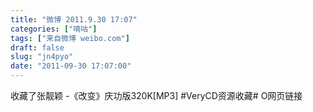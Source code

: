 ```yaml
---
title: "微博 2011.9.30 17:07"
categories: ["嘀咕"]
tags: ["来自微博 weibo.com"]
draft: false
slug: "jn4pyo"
date: "2011-09-30 17:07:00"
---
```


<p>收藏了张靓颖 -《改变》庆功版320K[MP3] #VeryCD资源收藏# O网页链接 ​​​​</p>
